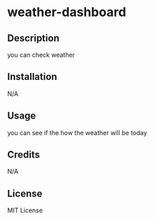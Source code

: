 # weather-dashboard

## Description
you can check weather 

## Installation
N/A

## Usage
you can see if the how the weather will be today

## Credits
N/A

 ## License
MIT License

